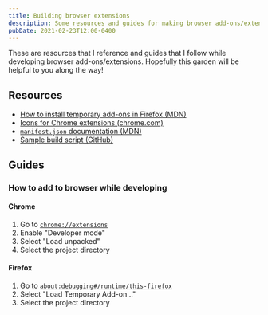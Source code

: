 ```yaml
---
title: Building browser extensions
description: Some resources and guides for making browser add-ons/extensions
pubDate: 2021-02-23T12:00-0400
---
```


These are resources that I reference and guides that I follow while developing
browser add-ons/extensions. Hopefully this garden will be helpful to you along
the way!

## Resources

- [How to install temporary add-ons in Firefox (MDN)](https://developer.mozilla.org/en-US/docs/Mozilla/Add-ons/WebExtensions/Your_first_WebExtension#installing)
- [Icons for Chrome extensions (chrome.com)](https://developer.chrome.com/docs/extensions/mv2/manifest/icons/)
- [`manifest.json` documentation (MDN)](https://developer.mozilla.org/en-US/docs/Mozilla/Add-ons/WebExtensions/manifest.json)
- [Sample build script (GitHub)](https://raw.githubusercontent.com/SeanMcP/popsicle-sticks-mini/master/build.sh)

## Guides

### How to add to browser while developing

#### Chrome

1. Go to [`chrome://extensions`](chrome://extensions)
2. Enable "Developer mode"
3. Select "Load unpacked"
4. Select the project directory

#### Firefox

1. Go to
   [`about:debugging#/runtime/this-firefox`](about:debugging#/runtime/this-firefox)
2. Select "Load Temporary Add-on..."
3. Select the project directory
